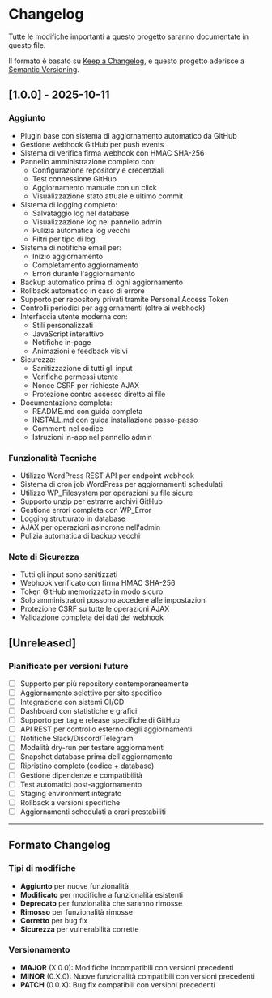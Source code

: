 # Changelog

Tutte le modifiche importanti a questo progetto saranno documentate in questo file.

Il formato è basato su [Keep a Changelog](https://keepachangelog.com/it/1.0.0/),
e questo progetto aderisce a [Semantic Versioning](https://semver.org/lang/it/).

## [1.0.0] - 2025-10-11

### Aggiunto
- Plugin base con sistema di aggiornamento automatico da GitHub
- Gestione webhook GitHub per push events
- Sistema di verifica firma webhook con HMAC SHA-256
- Pannello amministrazione completo con:
  - Configurazione repository e credenziali
  - Test connessione GitHub
  - Aggiornamento manuale con un click
  - Visualizzazione stato attuale e ultimo commit
- Sistema di logging completo:
  - Salvataggio log nel database
  - Visualizzazione log nel pannello admin
  - Pulizia automatica log vecchi
  - Filtri per tipo di log
- Sistema di notifiche email per:
  - Inizio aggiornamento
  - Completamento aggiornamento
  - Errori durante l'aggiornamento
- Backup automatico prima di ogni aggiornamento
- Rollback automatico in caso di errore
- Supporto per repository privati tramite Personal Access Token
- Controlli periodici per aggiornamenti (oltre ai webhook)
- Interfaccia utente moderna con:
  - Stili personalizzati
  - JavaScript interattivo
  - Notifiche in-page
  - Animazioni e feedback visivi
- Sicurezza:
  - Sanitizzazione di tutti gli input
  - Verifiche permessi utente
  - Nonce CSRF per richieste AJAX
  - Protezione contro accesso diretto ai file
- Documentazione completa:
  - README.md con guida completa
  - INSTALL.md con guida installazione passo-passo
  - Commenti nel codice
  - Istruzioni in-app nel pannello admin

### Funzionalità Tecniche
- Utilizzo WordPress REST API per endpoint webhook
- Sistema di cron job WordPress per aggiornamenti schedulati
- Utilizzo WP_Filesystem per operazioni su file sicure
- Supporto unzip per estrarre archivi GitHub
- Gestione errori completa con WP_Error
- Logging strutturato in database
- AJAX per operazioni asincrone nell'admin
- Pulizia automatica di backup vecchi

### Note di Sicurezza
- Tutti gli input sono sanitizzati
- Webhook verificato con firma HMAC SHA-256
- Token GitHub memorizzato in modo sicuro
- Solo amministratori possono accedere alle impostazioni
- Protezione CSRF su tutte le operazioni AJAX
- Validazione completa dei dati del webhook

## [Unreleased]

### Pianificato per versioni future
- [ ] Supporto per più repository contemporaneamente
- [ ] Aggiornamento selettivo per sito specifico
- [ ] Integrazione con sistemi CI/CD
- [ ] Dashboard con statistiche e grafici
- [ ] Supporto per tag e release specifiche di GitHub
- [ ] API REST per controllo esterno degli aggiornamenti
- [ ] Notifiche Slack/Discord/Telegram
- [ ] Modalità dry-run per testare aggiornamenti
- [ ] Snapshot database prima dell'aggiornamento
- [ ] Ripristino completo (codice + database)
- [ ] Gestione dipendenze e compatibilità
- [ ] Test automatici post-aggiornamento
- [ ] Staging environment integrato
- [ ] Rollback a versioni specifiche
- [ ] Aggiornamenti schedulati a orari prestabiliti

---

## Formato Changelog

### Tipi di modifiche
- **Aggiunto** per nuove funzionalità
- **Modificato** per modifiche a funzionalità esistenti
- **Deprecato** per funzionalità che saranno rimosse
- **Rimosso** per funzionalità rimosse
- **Corretto** per bug fix
- **Sicurezza** per vulnerabilità corrette

### Versionamento
- **MAJOR** (X.0.0): Modifiche incompatibili con versioni precedenti
- **MINOR** (0.X.0): Nuove funzionalità compatibili con versioni precedenti  
- **PATCH** (0.0.X): Bug fix compatibili con versioni precedenti
